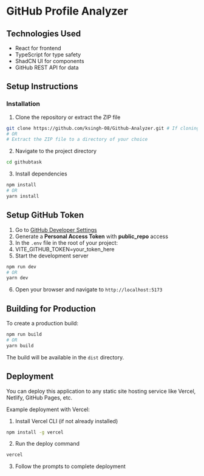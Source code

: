 # GitHub Profile Analyzer

## Technologies Used

- React for frontend
- TypeScript for type safety
- ShadCN UI for components
- GitHub REST API for data

## Setup Instructions

### Installation

1. Clone the repository or extract the ZIP file
```bash
git clone https://github.com/ksingh-08/Github-Analyzer.git # If cloning from repository
# OR
# Extract the ZIP file to a directory of your choice
```

2. Navigate to the project directory
```bash
cd githubtask
```

3. Install dependencies
```bash
npm install
# OR
yarn install
```
## Setup GitHub Token 

1. Go to [GitHub Developer Settings](https://github.com/settings/tokens)
2. Generate a **Personal Access Token** with **public_repo** access
3. In the `.env` file in the root of your project:
4. VITE_GITHUB_TOKEN=your_token_here
5. Start the development server

```bash
npm run dev
# OR 
yarn dev
```

6. Open your browser and navigate to `http://localhost:5173`

## Building for Production

To create a production build:

```bash
npm run build
# OR
yarn build
```

The build will be available in the `dist` directory.



## Deployment

You can deploy this application to any static site hosting service like Vercel, Netlify, GitHub Pages, etc.

Example deployment with Vercel:

1. Install Vercel CLI (if not already installed)
```bash
npm install -g vercel
```

2. Run the deploy command
```bash
vercel
```

3. Follow the prompts to complete deployment


